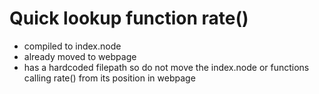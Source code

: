 # Quick lookup function rate()

- compiled to index.node
- already moved to webpage
- has a hardcoded filepath so do not move the index.node or functions calling rate() from its position in webpage
